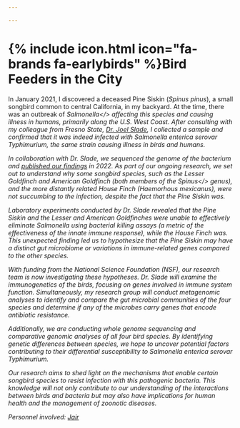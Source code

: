 ```yaml
---

---
```


# {% include icon.html icon="fa-brands fa-earlybirds" %}Bird Feeders in the City

In January 2021, I discovered a deceased Pine Siskin (<i>Spinus pinus</i>), a small songbird common to central California, in my backyard. At the time, there was an outbreak of <i>Salmonella</> affecting this species and causing illness in humans, primarily along the U.S. West Coast. After consulting with my colleague from Fresno State, <a href="https://www.sladelab.com/">Dr. Joel Slade</a>, I collected a sample and confirmed that it was indeed infected with <i>Salmonella enterica</i> serovar Typhimurium, the same strain causing illness in birds and humans.

In collaboration with Dr. Slade, we sequenced the genome of the bacterium and <a href="https://doi.org/gs9qsq">published our findings</a> in 2022. As part of our ongoing research, we set out to understand why some songbird species, such as the Lesser Goldfinch and American Goldfinch (both members of the <i>Spinus</> genus), and the more distantly related House Finch (<i>Haemorhous mexicanus</i>), were not succumbing to the infection, despite the fact that the Pine Siskin was.

Laboratory experiments conducted by Dr. Slade revealed that the Pine Siskin and the Lesser and American Goldfinches were unable to effectively eliminate <i>Salmonella</i> using bacterial killing assays (a metric of the effectiveness of the innate immune response), while the House Finch was. This unexpected finding led us to hypothesize that the Pine Siskin may have a distinct gut microbiome or variations in immune-related genes compared to the other species.

With funding from the National Science Foundation (NSF), our research team is now investigating these hypotheses. Dr. Slade will examine the immunogenetics of the birds, focusing on genes involved in immune system function. Simultaneously, my research group will conduct metagenomic analyses to identify and compare the gut microbial communities of the four species and determine if any of the microbes carry genes that encode antibiotic resistance.

Additionally, we are conducting whole genome sequencing and comparative genomic analyses of all four bird species. By identifying genetic differences between species, we hope to uncover potential factors contributing to their differential susceptibility to <i>Salmonella enterica</i> serovar Typhimurium.

Our research aims to shed light on the mechanisms that enable certain songbird species to resist infection with this pathogenic bacteria. This knowledge will not only contribute to our understanding of the interactions between birds and bacteria but may also have implications for human health and the management of zoonotic diseases.

Personnel involved: <a href="https://tvanlaar.github.io/members/jtorres.html">Jair</a>
